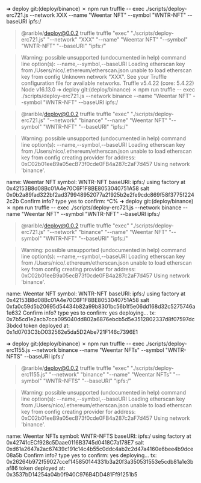 
➜ deploy git:(deploy/binance) ✗ npm run truffle -- exec ./scripts/deploy-erc721.js --network XXX --name "Weentar NFT" --symbol "WNTR-NFT" --baseURI ipfs:/

> @rarible/deploy@0.0.2 truffle
> truffle "exec" "./scripts/deploy-erc721.js" "--network" "XXX" "--name" "Weentar NFT" "--symbol" "WNTR-NFT" "--baseURI" "ipfs:/"

> Warning: possible unsupported (undocumented in help) command line option(s): --name,--symbol,--baseURI
> Loading etherscan key from /Users/nico/.ethereum/etherscan.json
> unable to load etherscan key from config
> Unknown network "XXX". See your Truffle configuration file for available networks.
> Truffle v5.4.22 (core: 5.4.22)
> Node v16.13.0
> ➜ deploy git:(deploy/binance) ✗ npm run truffle -- exec ./scripts/deploy-erc721.js --network binance --name "Weentar NFT" --symbol "WNTR-NFT" --baseURI ipfs:/

> @rarible/deploy@0.0.2 truffle
> truffle "exec" "./scripts/deploy-erc721.js" "--network" "binance" "--name" "Weentar NFT" "--symbol" "WNTR-NFT" "--baseURI" "ipfs:/"

> Warning: possible unsupported (undocumented in help) command line option(s): --name,--symbol,--baseURI
> Loading etherscan key from /Users/nico/.ethereum/etherscan.json
> unable to load etherscan key from config
> creating provider for address: 0xC02b01eeB9a05ecB73f0cde0FB4a287c2aF7d457
> Using network 'binance'.

name: Weentar NFT
symbol: WNTR-NFT
baseURI: ipfs:/
using factory at 0x42153B8d08Bc01A4e70C6F1F8BE8053040751A58
salt 0x0b2a89fad322bf2ad379948952077a21925b2e2fe9cdc869f58f3775f2242c2b
Confirm info? type yes to confirm: ^C%
➜ deploy git:(deploy/binance) ✗ npm run truffle -- exec ./scripts/deploy-erc721.js --network binance --name "Weentar NFT" --symbol "WNTR-NFT" --baseURI ipfs:/

> @rarible/deploy@0.0.2 truffle
> truffle "exec" "./scripts/deploy-erc721.js" "--network" "binance" "--name" "Weentar NFT" "--symbol" "WNTR-NFT" "--baseURI" "ipfs:/"

> Warning: possible unsupported (undocumented in help) command line option(s): --name,--symbol,--baseURI
> Loading etherscan key from /Users/nico/.ethereum/etherscan.json
> unable to load etherscan key from config
> creating provider for address: 0xC02b01eeB9a05ecB73f0cde0FB4a287c2aF7d457
> Using network 'binance'.

name: Weentar NFT
symbol: WNTR-NFT
baseURI: ipfs:/
using factory at 0x42153B8d08Bc01A4e70C6F1F8BE8053040751A58
salt 0xfa0c59d5b20695d54434b82a99b8301bc56b1f5e06dd168d32c5275746a1e632
Confirm info? type yes to confirm: yes
deploying...
tx: 0x7b5cd1e2acb7cca095040dd802a6876ebcb5d5e3512802337d8f07597dc3bdcd
token deployed at: 0x1d0703C3bD032562e5da5D2Abe721F146c7396E1

➜ deploy git:(deploy/binance) ✗ npm run truffle -- exec ./scripts/deploy-erc1155.js --network binance --name "Weentar NFTs" --symbol "WNTR-NFTS" --baseURI ipfs:/

> @rarible/deploy@0.0.2 truffle
> truffle "exec" "./scripts/deploy-erc1155.js" "--network" "binance" "--name" "Weentar NFTs" "--symbol" "WNTR-NFTS" "--baseURI" "ipfs:/"

> Warning: possible unsupported (undocumented in help) command line option(s): --name,--symbol,--baseURI
> Loading etherscan key from /Users/nico/.ethereum/etherscan.json
> unable to load etherscan key from config
> creating provider for address: 0xC02b01eeB9a05ecB73f0cde0FB4a287c2aF7d457
> Using network 'binance'.

name: Weentar NFTs
symbol: WNTR-NFTS
baseURI: ipfs:/
using factory at 0x42741cECf928c5Daae0116B3745d0418C7a178E7
salt 0xd61a2647a2ac67439c191c14c4b55c0ddc4ab2c2d47a4160e6bee4b9dce08a5b
Confirm info? type yes to confirm: yes
deploying...
tx: 0x26264b972f59027ccef145850144331b3a20f3a350531553e5cdb81a1e3baf86
token deployed at: 0x3537bD14254a04b0f940C976B4DD481Ff91251b5
